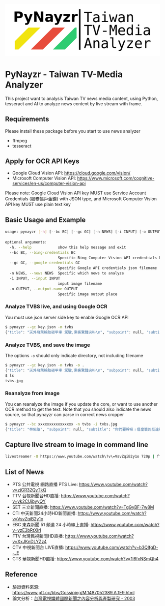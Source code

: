 ![pynayzr logo](https://github.com/pynayzr/pynayzr/blob/master/README/logo.png)

# PyNayzr - Taiwan TV-Media Analyzer

This project want to analysis Taiwan TV news media content, using Python,
tesseract and AI to analyze news content by live stream with frame.

## Requirements

Please install these package before you start to use news analyzer

* ffmpeg
* tesseract

## Apply for OCR API Keys

* Google Cloud Vision API: https://cloud.google.com/vision/
* Microsoft Computer Vision API: https://www.microsoft.com/cognitive-services/en-us/computer-vision-api

Please note: Google Cloud Vision API key MUST use Service Account Credentials
(服務帳戶金鑰) with JSON type, and Microsoft Computer Vision API key MUST use
plain text key

## Basic Usage and Example

```bash
usage: pynayzr [-h] [--bc BC] [--gc GC] [-n NEWS] [-i INPUT] [-o OUTPUT]

optional arguments:
  -h, --help            show this help message and exit
  --bc BC, --bing-credentials BC
                        Specific Bing Computer Vision API credentials key
  --gc GC, --google-credentials GC
                        Specific Google API credentials json filename
  -n NEWS, --news NEWS  Specific which news to analyze
  -i INPUT, --input INPUT
                        input image filename
  -o OUTPUT, --output-name OUTPUT
                        Specific image output place
```

### Analyze TVBS live, and using Google OCR

You must use json server side key to enable Google OCR API

```bash
$ pynayzr --gc key.json -n tvbs
{"title": "天外飛萊輪胎砸甲車 駕駛,乘客驚聲尖叫\n", "subpoint": null, "subtitle": "7天禁宰-送運松村滷味鴨賞恐缺貨衝擊\n", "type": "news", "source": null, "news": "tvbs", "timestamp": "2017-02-17 12:54:12"}
```

### Analyze TVBS, and save the image

The options `-o` should only indicate directory, not including filename

```bash
$ pynayzr --gc key.json -n tvbs -o .
{"title": "天外飛萊輪胎砸甲車 駕駛,乘客驚聲尖叫\n", "subpoint": null, "subtitle": "7天禁宰-送運松村滷味鴨賞恐缺貨衝擊\n", "type": "news", "source": null, "news": "tvbs", "timestamp": "2017-02-17 12:54:12"}
$ ls
tvbs.jpg
```

### Reanalyze from image

You can reanalyze the image if you update the core, or want to use another OCR
method to get the text. Note that you should also indicate the news source, so
that pynayzr can parse in correct news cropper

```bash
$ pynayzr --bc xxxxxxxxxxxxxxxx -n tvbs -i tvbs.jpg
{"title": "林佑璇", "subpoint": null, "subtitle": "你們要幹嘛﹗借皇簑的反違尋仇 店面全砸爛", "type": "news", "source": null, "news": "tvbs", "timestamp": "2017-02-17 12:58:47"}
```

## Capture live stream to image in command line

```bash
livestreamer -O https://www.youtube.com/watch\?v\=VsvZqiB2y1o 720p | ffmpeg -i - -f image2 -updatefirst 1 -r 1/5 out.jpg
```

## List of News

* PTS 公共電視 網路直播 PTS Live: https://www.youtube.com/watch?v=zjGR32QyTkQ
* TTV 台視新聞台HD直播: https://www.youtube.com/watch?v=yk2CUjbyyQY
* SET 三立新聞直播: https://www.youtube.com/watch?v=TgGyBF-7w8M
* CTI 中天新聞24小時HD新聞直播: https://www.youtube.com/watch?v=VsvZqiB2y1o
* EBC 東森新聞 51 頻道 24 小時線上直播: https://www.youtube.com/watch?v=yzE3bRtXIrI
* FTV 台灣民視新聞HD直播: https://www.youtube.com/watch?v=XxJKnDLYZz4
* CTV 中視新聞台 LIVE直播: https://www.youtube.com/watch?v=b3QIfgD--_E
* CTS 華視新聞HD直播: https://www.youtube.com/watch?v=1I6fxNSmQh4

## Reference

* 驗證資料來源: https://www.ptt.cc/bbs/Gossiping/M.1487052389.A.1E9.html
* 論文分析：[台灣電視媒體國際新聞之內容分析與產製研究 - 2003](http://www.comm.fju.edu.tw/journal/sites/default/files/data/mc01001.pdf)
